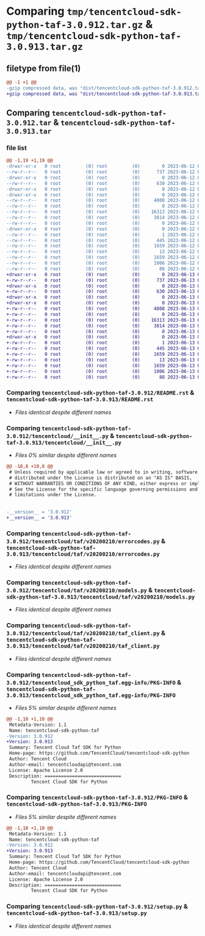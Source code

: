 # Comparing `tmp/tencentcloud-sdk-python-taf-3.0.912.tar.gz` & `tmp/tencentcloud-sdk-python-taf-3.0.913.tar.gz`

## filetype from file(1)

```diff
@@ -1 +1 @@
-gzip compressed data, was "dist/tencentcloud-sdk-python-taf-3.0.912.tar", last modified: Mon Jun 12 03:11:40 2023, max compression
+gzip compressed data, was "dist/tencentcloud-sdk-python-taf-3.0.913.tar", last modified: Tue Jun 13 02:24:49 2023, max compression
```

## Comparing `tencentcloud-sdk-python-taf-3.0.912.tar` & `tencentcloud-sdk-python-taf-3.0.913.tar`

### file list

```diff
@@ -1,19 +1,19 @@
-drwxr-xr-x   0 root         (0) root         (0)        0 2023-06-12 03:11:40.000000 tencentcloud-sdk-python-taf-3.0.912/
--rw-r--r--   0 root         (0) root         (0)      737 2023-06-12 03:11:40.000000 tencentcloud-sdk-python-taf-3.0.912/README.rst
-drwxr-xr-x   0 root         (0) root         (0)        0 2023-06-12 03:11:40.000000 tencentcloud-sdk-python-taf-3.0.912/tencentcloud/
--rw-r--r--   0 root         (0) root         (0)      630 2023-06-12 03:11:40.000000 tencentcloud-sdk-python-taf-3.0.912/tencentcloud/__init__.py
-drwxr-xr-x   0 root         (0) root         (0)        0 2023-06-12 03:11:40.000000 tencentcloud-sdk-python-taf-3.0.912/tencentcloud/taf/
-drwxr-xr-x   0 root         (0) root         (0)        0 2023-06-12 03:11:40.000000 tencentcloud-sdk-python-taf-3.0.912/tencentcloud/taf/v20200210/
--rw-r--r--   0 root         (0) root         (0)     4808 2023-06-12 03:11:40.000000 tencentcloud-sdk-python-taf-3.0.912/tencentcloud/taf/v20200210/errorcodes.py
--rw-r--r--   0 root         (0) root         (0)        0 2023-06-12 03:11:40.000000 tencentcloud-sdk-python-taf-3.0.912/tencentcloud/taf/v20200210/__init__.py
--rw-r--r--   0 root         (0) root         (0)    16313 2023-06-12 03:11:40.000000 tencentcloud-sdk-python-taf-3.0.912/tencentcloud/taf/v20200210/models.py
--rw-r--r--   0 root         (0) root         (0)     3814 2023-06-12 03:11:40.000000 tencentcloud-sdk-python-taf-3.0.912/tencentcloud/taf/v20200210/taf_client.py
--rw-r--r--   0 root         (0) root         (0)        0 2023-06-12 03:11:40.000000 tencentcloud-sdk-python-taf-3.0.912/tencentcloud/taf/__init__.py
-drwxr-xr-x   0 root         (0) root         (0)        0 2023-06-12 03:11:40.000000 tencentcloud-sdk-python-taf-3.0.912/tencentcloud_sdk_python_taf.egg-info/
--rw-r--r--   0 root         (0) root         (0)        1 2023-06-12 03:11:40.000000 tencentcloud-sdk-python-taf-3.0.912/tencentcloud_sdk_python_taf.egg-info/dependency_links.txt
--rw-r--r--   0 root         (0) root         (0)      445 2023-06-12 03:11:40.000000 tencentcloud-sdk-python-taf-3.0.912/tencentcloud_sdk_python_taf.egg-info/SOURCES.txt
--rw-r--r--   0 root         (0) root         (0)     1659 2023-06-12 03:11:40.000000 tencentcloud-sdk-python-taf-3.0.912/tencentcloud_sdk_python_taf.egg-info/PKG-INFO
--rw-r--r--   0 root         (0) root         (0)       13 2023-06-12 03:11:40.000000 tencentcloud-sdk-python-taf-3.0.912/tencentcloud_sdk_python_taf.egg-info/top_level.txt
--rw-r--r--   0 root         (0) root         (0)     1659 2023-06-12 03:11:40.000000 tencentcloud-sdk-python-taf-3.0.912/PKG-INFO
--rw-r--r--   0 root         (0) root         (0)     1006 2023-06-12 03:11:40.000000 tencentcloud-sdk-python-taf-3.0.912/setup.py
--rw-r--r--   0 root         (0) root         (0)       88 2023-06-12 03:11:40.000000 tencentcloud-sdk-python-taf-3.0.912/setup.cfg
+drwxr-xr-x   0 root         (0) root         (0)        0 2023-06-13 02:24:49.000000 tencentcloud-sdk-python-taf-3.0.913/
+-rw-r--r--   0 root         (0) root         (0)      737 2023-06-13 02:24:49.000000 tencentcloud-sdk-python-taf-3.0.913/README.rst
+drwxr-xr-x   0 root         (0) root         (0)        0 2023-06-13 02:24:49.000000 tencentcloud-sdk-python-taf-3.0.913/tencentcloud/
+-rw-r--r--   0 root         (0) root         (0)      630 2023-06-13 02:24:49.000000 tencentcloud-sdk-python-taf-3.0.913/tencentcloud/__init__.py
+drwxr-xr-x   0 root         (0) root         (0)        0 2023-06-13 02:24:49.000000 tencentcloud-sdk-python-taf-3.0.913/tencentcloud/taf/
+drwxr-xr-x   0 root         (0) root         (0)        0 2023-06-13 02:24:49.000000 tencentcloud-sdk-python-taf-3.0.913/tencentcloud/taf/v20200210/
+-rw-r--r--   0 root         (0) root         (0)     4808 2023-06-13 02:24:49.000000 tencentcloud-sdk-python-taf-3.0.913/tencentcloud/taf/v20200210/errorcodes.py
+-rw-r--r--   0 root         (0) root         (0)        0 2023-06-13 02:24:49.000000 tencentcloud-sdk-python-taf-3.0.913/tencentcloud/taf/v20200210/__init__.py
+-rw-r--r--   0 root         (0) root         (0)    16313 2023-06-13 02:24:49.000000 tencentcloud-sdk-python-taf-3.0.913/tencentcloud/taf/v20200210/models.py
+-rw-r--r--   0 root         (0) root         (0)     3814 2023-06-13 02:24:49.000000 tencentcloud-sdk-python-taf-3.0.913/tencentcloud/taf/v20200210/taf_client.py
+-rw-r--r--   0 root         (0) root         (0)        0 2023-06-13 02:24:49.000000 tencentcloud-sdk-python-taf-3.0.913/tencentcloud/taf/__init__.py
+drwxr-xr-x   0 root         (0) root         (0)        0 2023-06-13 02:24:49.000000 tencentcloud-sdk-python-taf-3.0.913/tencentcloud_sdk_python_taf.egg-info/
+-rw-r--r--   0 root         (0) root         (0)        1 2023-06-13 02:24:49.000000 tencentcloud-sdk-python-taf-3.0.913/tencentcloud_sdk_python_taf.egg-info/dependency_links.txt
+-rw-r--r--   0 root         (0) root         (0)      445 2023-06-13 02:24:49.000000 tencentcloud-sdk-python-taf-3.0.913/tencentcloud_sdk_python_taf.egg-info/SOURCES.txt
+-rw-r--r--   0 root         (0) root         (0)     1659 2023-06-13 02:24:49.000000 tencentcloud-sdk-python-taf-3.0.913/tencentcloud_sdk_python_taf.egg-info/PKG-INFO
+-rw-r--r--   0 root         (0) root         (0)       13 2023-06-13 02:24:49.000000 tencentcloud-sdk-python-taf-3.0.913/tencentcloud_sdk_python_taf.egg-info/top_level.txt
+-rw-r--r--   0 root         (0) root         (0)     1659 2023-06-13 02:24:49.000000 tencentcloud-sdk-python-taf-3.0.913/PKG-INFO
+-rw-r--r--   0 root         (0) root         (0)     1006 2023-06-13 02:24:49.000000 tencentcloud-sdk-python-taf-3.0.913/setup.py
+-rw-r--r--   0 root         (0) root         (0)       88 2023-06-13 02:24:49.000000 tencentcloud-sdk-python-taf-3.0.913/setup.cfg
```

### Comparing `tencentcloud-sdk-python-taf-3.0.912/README.rst` & `tencentcloud-sdk-python-taf-3.0.913/README.rst`

 * *Files identical despite different names*

### Comparing `tencentcloud-sdk-python-taf-3.0.912/tencentcloud/__init__.py` & `tencentcloud-sdk-python-taf-3.0.913/tencentcloud/__init__.py`

 * *Files 0% similar despite different names*

```diff
@@ -10,8 +10,8 @@
 # Unless required by applicable law or agreed to in writing, software
 # distributed under the License is distributed on an "AS IS" BASIS,
 # WITHOUT WARRANTIES OR CONDITIONS OF ANY KIND, either express or implied.
 # See the License for the specific language governing permissions and
 # limitations under the License.
 
 
-__version__ = '3.0.912'
+__version__ = '3.0.913'
```

### Comparing `tencentcloud-sdk-python-taf-3.0.912/tencentcloud/taf/v20200210/errorcodes.py` & `tencentcloud-sdk-python-taf-3.0.913/tencentcloud/taf/v20200210/errorcodes.py`

 * *Files identical despite different names*

### Comparing `tencentcloud-sdk-python-taf-3.0.912/tencentcloud/taf/v20200210/models.py` & `tencentcloud-sdk-python-taf-3.0.913/tencentcloud/taf/v20200210/models.py`

 * *Files identical despite different names*

### Comparing `tencentcloud-sdk-python-taf-3.0.912/tencentcloud/taf/v20200210/taf_client.py` & `tencentcloud-sdk-python-taf-3.0.913/tencentcloud/taf/v20200210/taf_client.py`

 * *Files identical despite different names*

### Comparing `tencentcloud-sdk-python-taf-3.0.912/tencentcloud_sdk_python_taf.egg-info/PKG-INFO` & `tencentcloud-sdk-python-taf-3.0.913/tencentcloud_sdk_python_taf.egg-info/PKG-INFO`

 * *Files 5% similar despite different names*

```diff
@@ -1,10 +1,10 @@
 Metadata-Version: 1.1
 Name: tencentcloud-sdk-python-taf
-Version: 3.0.912
+Version: 3.0.913
 Summary: Tencent Cloud Taf SDK for Python
 Home-page: https://github.com/TencentCloud/tencentcloud-sdk-python
 Author: Tencent Cloud
 Author-email: tencentcloudapi@tencent.com
 License: Apache License 2.0
 Description: ============================
         Tencent Cloud SDK for Python
```

### Comparing `tencentcloud-sdk-python-taf-3.0.912/PKG-INFO` & `tencentcloud-sdk-python-taf-3.0.913/PKG-INFO`

 * *Files 5% similar despite different names*

```diff
@@ -1,10 +1,10 @@
 Metadata-Version: 1.1
 Name: tencentcloud-sdk-python-taf
-Version: 3.0.912
+Version: 3.0.913
 Summary: Tencent Cloud Taf SDK for Python
 Home-page: https://github.com/TencentCloud/tencentcloud-sdk-python
 Author: Tencent Cloud
 Author-email: tencentcloudapi@tencent.com
 License: Apache License 2.0
 Description: ============================
         Tencent Cloud SDK for Python
```

### Comparing `tencentcloud-sdk-python-taf-3.0.912/setup.py` & `tencentcloud-sdk-python-taf-3.0.913/setup.py`

 * *Files identical despite different names*


